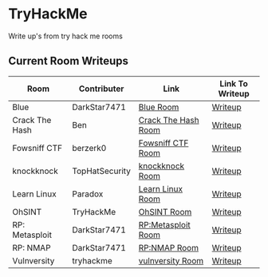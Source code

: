 # TryHackMe
Write up's from try hack me rooms

## Current Room Writeups

|Room|Contributer|Link|Link To Writeup|
|----|-----------|-----|-----|
|Blue|DarkStar7471|[Blue Room](https://tryhackme.com/room/blue)|[Writeup](https://github.com/tigercub-co/TryHackMe/tree/master/Blue)
|Crack The Hash|Ben|[Crack The Hash Room](https://tryhackme.com/room/crackthehash)|[Writeup](https://github.com/tigercub-co/TryHackMe/tree/master/Crack_The_Hash)
|Fowsniff CTF|berzerk0|[Fowsniff CTF Room](https://tryhackme.com/room/ctf)|[Writeup](https://github.com/tigercub-co/TryHackMe/blob/master/Fowsniff_CTF)
|knockknock|TopHatSecurity|[knockknock Room](https://tryhackme.com/room/knockknock)|[Writeup](https://github.com/tigercub-co/TryHackMe/tree/master/KnockKnock)
|Learn Linux|Paradox|[Learn Linux Room](https://tryhackme.com/room/zthlinux)|[Writeup](https://github.com/tigercub-co/TryHackMe/tree/master/Learn_Linux)
|OhSINT|TryHackMe|[OhSINT Room](https://tryhackme.com/room/ohsint)|[Writeup](https://github.com/tigercub-co/TryHackMe/tree/master/OhSINT)
|RP: Metasploit|DarkStar7471|[RP:Metasploit Room](https://tryhackme.com/room/rpmetasploit)|[Writeup](https://github.com/tigercub-co/TryHackMe/tree/master/RP_Metasploit)
|RP: NMAP|DarkStar7471|[RP:NMAP Room](https://tryhackme.com/room/rpnmap)|[Writeup](https://github.com/tigercub-co/TryHackMe/tree/master/RP_NMAP)
|Vulnversity|tryhackme|[vulnversity Room](https://tryhackme.com/room/vulnversity)|[Writeup](https://github.com/tigercub-co/TryHackMe/tree/master/Vulnversity)
